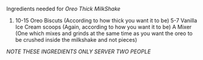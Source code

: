 Ingredients needed for *Oreo Thick MilkShake*

1. 10-15 Oreo Biscuts (According to how thick you want it to be)
5-7 Vanilla Ice Cream scoops (Again, according to how you want it to be)
A Mixer (One which mixes and grinds at the same time as you want the oreo to be crushed inside the milkshake and not pieces)

*NOTE THESE INGREDIENTS ONLY SERVER TWO PEOPLE*
